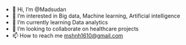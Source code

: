 - 👋 Hi, I’m @Madsudan
- 👀 I’m interested in Big data, Machine learning, Artificial intelligence
- 🌱 I’m currently learning Data analytics
- 💞️ I’m looking to collaborate on healthcare projects
- 📫 How to reach me mshnh1610@gmail.com

<!---
Madsudan/Madsudan is a ✨ special ✨ repository because its `README.md` (this file) appears on your GitHub profile.
You can click the Preview link to take a look at your changes.
--->
